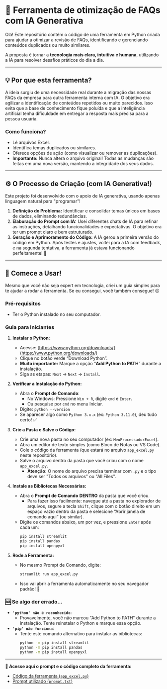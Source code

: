 # 🤖 Ferramenta de otimização de FAQs com IA Generativa

Olá! Este repositório contém o código de uma ferramenta em Python criada para ajudar a otimizar a revisão de FAQs, identificando e gerenciando conteúdos duplicados ou muito similares.

A proposta é tornar a **tecnologia mais clara, intuitiva e humana**, utilizando a IA para resolver desafios práticos do dia a dia.

---

## 💡 Por que esta ferramenta?

A ideia surgiu de uma necessidade real durante a migração das nossas FAQs da empresa para outra ferramenta interna com IA. O objetivo era agilizar a identificação de conteúdos repetidos ou muito parecidos. Isso evita que a base de conhecimento fique poluída e que a inteligência artificial tenha dificuldade em entregar a resposta mais precisa para a pessoa usuária.

### Como funciona?

* Lê arquivos Excel.
* Identifica temas duplicados ou similares.
* Oferece opções de ação (como visualizar ou remover as duplicações).
* **Importante:** Nunca altera o arquivo original! Todas as mudanças são feitas em uma nova versão, mantendo a integridade dos seus dados.

---

## ⚙️ O Processo de Criação (com IA Generativa!)

Este projeto foi desenvolvido com o apoio de IA generativa, usando apenas linguagem natural para "programar"!

1.  **Definição do Problema:** Identificar e consolidar temas únicos em bases de dados, eliminando redundâncias.
2.  **Elaboração do Prompt com IA:** Usei diferentes chats de IA para refinar as instruções, detalhando funcionalidades e expectativas. O objetivo era ter um prompt claro e bem estruturado.
3.  **Geração e Aprimoramento do Código:** A IA gerou a primeira versão do código em Python. Após testes e ajustes, voltei para a IA com feedback, e na segunda tentativa, a ferramenta já estava funcionando perfeitamente! 🚀

---

## 🚀 Comece a Usar!

Mesmo que você não seja expert em tecnologia, criei um guia simples para te ajudar a rodar a ferramenta. Se eu consegui, você também consegue! 😉

### Pré-requisitos

* Ter o Python instalado no seu computador.

### Guia para Iniciantes

1.  **Instalar o Python:**
    * Acesse: [https://www.python.org/downloads/](https://www.python.org/downloads/)
    * Clique no botão verde “Download Python”.
    * **Muito importante:** Marque a opção “**Add Python to PATH**” durante a instalação.
    * Siga as etapas: `Next` → `Next` → `Install`.

2.  **Verificar a Instalação do Python:**
    * Abra o **Prompt de Comando**:
        * No Windows: Pressione `Win + R`, digite `cmd` e `Enter`.
        * Ou pesquise por `cmd` no menu Iniciar.
    * Digite: `python --version`
    * Se aparecer algo como `Python 3.x.x` (ex: `Python 3.11.0`), deu tudo certo! ✅

3.  **Crie a Pasta e Salve o Código:**
    * Crie uma nova pasta no seu computador (ex: `MeuProcessadorExcel`).
    * Abra um editor de texto simples (como Bloco de Notas ou VS Code).
    * Cole o código da ferramenta (que estará no arquivo `app_excel.py` neste repositório).
    * Salve o arquivo dentro da pasta que você criou com o nome `app_excel.py`.
        * **Atenção:** O nome do arquivo precisa terminar com `.py` e o tipo deve ser "Todos os arquivos" ou "All Files".

4.  **Instale as Bibliotecas Necessárias:**
    * Abra o **Prompt de Comando** **DENTRO** da pasta que você criou.
        * Para fazer isso facilmente: navegue até a pasta no explorador de arquivos, segure a tecla `Shift`, clique com o botão direito em um espaço vazio dentro da pasta e selecione “Abrir janela de comando aqui” (ou similar).
    * Digite os comandos abaixo, um por vez, e pressione `Enter` após cada um:
        ```bash
        pip install streamlit
        pip install pandas
        pip install openpyxl
        ```

5.  **Rode a Ferramenta:**
    * No mesmo Prompt de Comando, digite:
        ```bash
        streamlit run app_excel.py
        ```
    * Isso vai abrir a ferramenta automaticamente no seu navegador padrão! 🎉

### 🆘 Se algo der errado...

* **`'python' não é reconhecido`**:
    * Provavelmente, você não marcou "Add Python to PATH" durante a instalação. Tente reinstalar o Python e marque essa opção.
* **`'pip' não funciona`**:
    * Tente este comando alternativo para instalar as bibliotecas:
        ```bash
        python -m pip install streamlit
        python -m pip install pandas
        python -m pip install openpyxl
        ```
---

**🔗 Acesse aqui o prompt e o código completo da ferramenta:**
* [Código da ferramenta (`app_excel.py`)](https://github.com/beatrizuxw/hello-world/blob/main/app_excel.py)
* [Prompt utilizado (`prompt.txt`)](https://github.com/beatrizuxw/hello-world/blob/main/prompt.txt)
